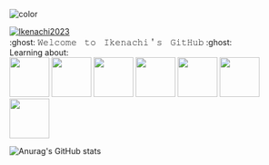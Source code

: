 ![color](https://typograssy.deno.dev/api?text=Welcome%20to%20Ikenachi%20Land!%20&l1=9ba8e9&l2=6d74d9&l3=5057b9&l4=21226e)

<p align="left">
  <a href="https://github.com/Ikenachi2023">
    <img src="https://komarev.com/ghpvc/?username=Ikenachi2023" alt="Ikenachi2023" />
  </a>
  <br>
:ghost: 𝚆𝚎𝚕𝚌𝚘𝚖𝚎　𝚝𝚘　𝙸𝚔𝚎𝚗𝚊𝚌𝚑𝚒＇𝚜　𝙶𝚒𝚝𝙷𝚞𝚋 :ghost:
<br>Learning about:
<br><img src="https://user-images.githubusercontent.com/74038190/212257454-16e3712e-945a-4ca2-b238-408ad0bf87e6.gif" width="70">
<img src="https://github.com/user-attachments/assets/9bc61648-0ed8-4acc-be61-2c04dd02b04d" width="70"> 
  <img src="https://github.com/user-attachments/assets/079b90f1-ad47-4fe1-bb48-468ff8b0db6b" width="70">
<img src="https://github.com/user-attachments/assets/6e36406d-5d04-46d5-8b93-3beeace8a3f2" width="70">
<img src="https://user-images.githubusercontent.com/74038190/212257467-871d32b7-e401-42e8-a166-fcfd7baa4c6b.gif" width="70">
<img src="https://github.com/user-attachments/assets/1038155e-8f72-4a48-a41a-d738520e11bf" width="70">
<img src="https://github.com/user-attachments/assets/8e63c76d-a5a1-4904-929a-9bc8f66d9e52" width="70">

![Anurag's GitHub stats](https://github-readme-stats.vercel.app/api?username=Ikenachi2023&show_icons=true&theme=radical)

